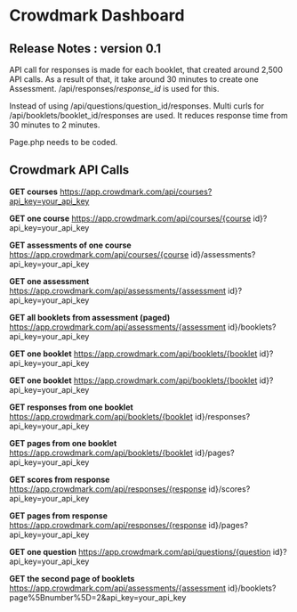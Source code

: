 # Crowdmark Dashboard

## Release Notes : version 0.1
API call for responses is made for each booklet, that created around 2,500 API calls. As a result of that, it take around 30 minutes to create one Assessment. /api/responses/*response_id* is used for this.

Instead of using /api/questions/question_id/responses. Multi curls for /api/booklets/booklet_id/responses are used. It reduces response time from 30 minutes to 2 minutes.

Page.php needs to be coded.

## Crowdmark API Calls

**GET courses**
https://app.crowdmark.com/api/courses?api_key=your_api_key

**GET one course**
https://app.crowdmark.com/api/courses/{course id}?api_key=your_api_key

**GET assessments of one course**
https://app.crowdmark.com/api/courses/{course id}/assessments?api_key=your_api_key

**GET one assessment**
https://app.crowdmark.com/api/assessments/{assessment id}?api_key=your_api_key

**GET all booklets from assessment (paged)**
https://app.crowdmark.com/api/assessments/{assessment id}/booklets?api_key=your_api_key

**GET one booklet**
https://app.crowdmark.com/api/booklets/{booklet id}?api_key=your_api_key

**GET one booklet**
https://app.crowdmark.com/api/booklets/{booklet id}?api_key=your_api_key

**GET responses from one booklet**
https://app.crowdmark.com/api/booklets/{booklet id}/responses?api_key=your_api_key

**GET pages from one booklet**
https://app.crowdmark.com/api/booklets/{booklet id}/pages?api_key=your_api_key

**GET scores from response**
https://app.crowdmark.com/api/responses/{response id}/scores?api_key=your_api_key

**GET pages from response**
https://app.crowdmark.com/api/responses/{response id}/pages?api_key=your_api_key

**GET one question**
https://app.crowdmark.com/api/questions/{question id}?api_key=your_api_key

**GET the second page of booklets**
https://app.crowdmark.com/api/assessments/{assessment id}/booklets?page%5Bnumber%5D=2&api_key=your_api_key